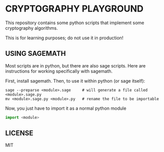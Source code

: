 # CRYPTOGRAPHY PLAYGROUND

This repository contains some python scripts that implement some
cryptography algorithms.

This is for learning purposes; do not use it in production!

## USING SAGEMATH

Most scripts are in python, but there are also sage scripts.
Here are instructions for working specifically with sagemath.

First, install sagemath. Then, to use it within python (or sage itself):

```shell
sage --preparse <module>.sage     # will generate a file called <module>.sage.py
mv <module>.sage.py <module>.py   # rename the file to be importable
```

Now, you just have to import it as a normal python module

```python
import <module>
```

## LICENSE

MIT
